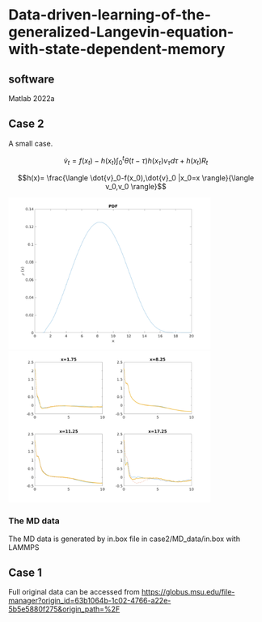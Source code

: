 # Data-driven-learning-of-the-generalized-Langevin-equation-with-state-dependent-memory
## software

Matlab 2022a


## Case 2

A small case.

```math
\dot{v}_t=f(x_t)-h(x_t)\int_0^t \theta(t-\tau) h(x_\tau)v_\tau d\tau +h(x_t)R_t
```

```math
h(x)= \frac{\langle \dot{v}_0-f(x_0),\dot{v}_0 |x_0=x \rangle}{\langle v_0,v_0 \rangle}
```

<img src="case2/fig/PDF.png" alt="drawing" width="400" />
<img src="case2/fig/xcorr.png" alt="drawing" width="400" />


### The MD data
The MD data is generated by in.box file in case2/MD_data/in.box with LAMMPS

## Case 1

Full original data can be accessed from  https://globus.msu.edu/file-manager?origin_id=63b1064b-1c02-4766-a22e-5b5e5880f275&origin_path=%2F
